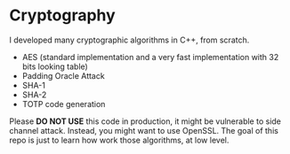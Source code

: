 # Cryptography

I developed many cryptographic algorithms in C++, from scratch.
- AES (standard implementation and a very fast implementation with 32 bits looking table)
- Padding Oracle Attack
- SHA-1
- SHA-2
- TOTP code generation

Please **DO NOT USE** this code in production, it might be vulnerable to side channel attack. Instead, you might want to use OpenSSL. The goal of this repo is just to learn how work those algorithms, at low level.
